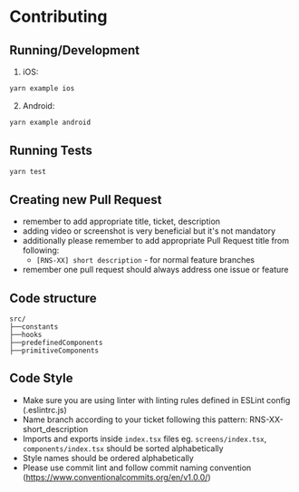 # Contributing

## Running/Development
1. iOS:
```sh
yarn example ios
```

2. Android:
```sh
yarn example android
```

## Running Tests
```sh
yarn test
```

## Creating new Pull Request
* remember to add appropriate title, ticket, description
* adding video or screenshot is very beneficial but it's not mandatory
* additionally please remember to add appropriate Pull Request title from following:
  * `[RNS-XX] short description` - for normal feature branches
* remember one pull request should always address one issue or feature

## Code structure
```
src/
├──constants
├──hooks
├──predefinedComponents
├──primitiveComponents
```

## Code Style
* Make sure you are using linter with linting rules defined in ESLint config (.eslintrc.js)
* Name branch according to your ticket following this pattern: RNS-XX-short_description
* Imports and exports inside `index.tsx` files eg. `screens/index.tsx`, `components/index.tsx` should be sorted alphabetically
* Style names should be ordered alphabetically
* Please use commit lint and follow commit naming convention (https://www.conventionalcommits.org/en/v1.0.0/)
